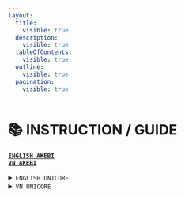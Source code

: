 ```yaml
---
layout:
  title:
    visible: true
  description:
    visible: true
  tableOfContents:
    visible: true
  outline:
    visible: true
  pagination:
    visible: true
---
```


# 📚 INSTRUCTION / GUIDE

[**`ENGLISH AKEBI`**](broken-reference)\
[**`VN AKEBI`**](broken-reference)

<details>

<summary><code>ENGLISH UNICORE</code></summary>

Genshin Impact

Honkai StarRail

Fivem/rage

</details>

<details>

<summary><code>VN UNICORE</code></summary>

Genshin Impact

Honkai StarRail

Fivem/rage

</details>





